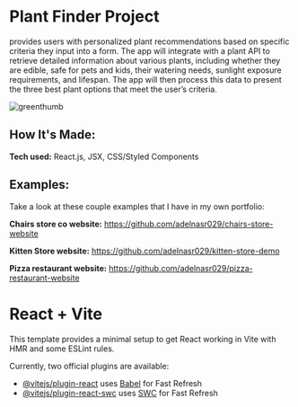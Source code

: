 # Plant Finder Project
provides users with personalized plant recommendations based on specific criteria they input into a form. The app will integrate with a plant API to retrieve detailed information about various plants, including whether they are edible, safe for pets and kids, their watering needs, sunlight exposure requirements, and lifespan. The app will then process this data to present the three best plant options that meet the user’s criteria.

![greenthumb](https://github.com/user-attachments/assets/48cc3afa-8154-47c7-bdd9-62285e6f5e50)

## How It's Made:

**Tech used:** React.js, JSX, CSS/Styled Components



## Examples:
Take a look at these couple examples that I have in my own portfolio:

**Chairs store co website:** https://github.com/adelnasr029/chairs-store-website

**Kitten Store website:** https://github.com/adelnasr029/kitten-store-demo

**Pizza restaurant website:** https://github.com/adelnasr029/pizza-restaurant-website


# React + Vite

This template provides a minimal setup to get React working in Vite with HMR and some ESLint rules.

Currently, two official plugins are available:

- [@vitejs/plugin-react](https://github.com/vitejs/vite-plugin-react/blob/main/packages/plugin-react/README.md) uses [Babel](https://babeljs.io/) for Fast Refresh
- [@vitejs/plugin-react-swc](https://github.com/vitejs/vite-plugin-react-swc) uses [SWC](https://swc.rs/) for Fast Refresh

